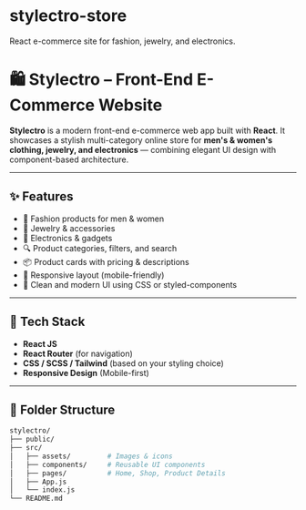 # stylectro-store
React  e-commerce site for fashion, jewelry, and electronics.

# 🛍️ Stylectro – Front-End E-Commerce Website

**Stylectro** is a modern front-end e-commerce web app built with **React**. It showcases a stylish multi-category online store for **men's & women's clothing, jewelry, and electronics** — combining elegant UI design with component-based architecture.

---

## ✨ Features

- 🧍 Fashion products for men & women
- 💎 Jewelry & accessories
- 📱 Electronics & gadgets
- 🔍 Product categories, filters, and search
- 📦 Product cards with pricing & descriptions
- 📱 Responsive layout (mobile-friendly)
- 💅 Clean and modern UI using CSS or styled-components

---

## 🚀 Tech Stack

- **React JS**
- **React Router** (for navigation)
- **CSS / SCSS / Tailwind** (based on your styling choice)
- **Responsive Design** (Mobile-first)

---

## 📁 Folder Structure

```bash
stylectro/
├── public/
├── src/
│   ├── assets/         # Images & icons
│   ├── components/     # Reusable UI components
│   ├── pages/          # Home, Shop, Product Details
│   ├── App.js
│   └── index.js
└── README.md

